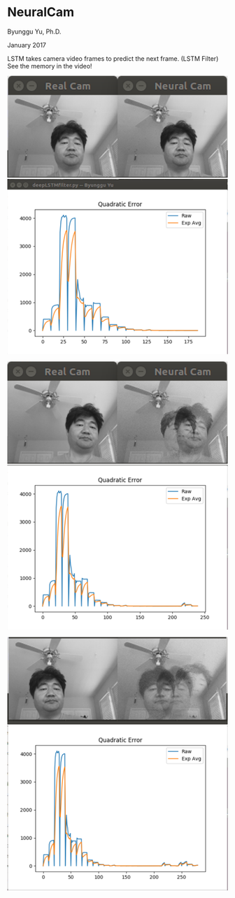 # NeuralCam

Byunggu Yu, Ph.D.

January 2017

LSTM takes camera video frames to predict the next frame. 
(LSTM Filter) See the memory in the video!

![Example1](https://github.com/yumakemore/NeuralCam/blob/master/cam-feed1.png)
![Convergence1](https://github.com/yumakemore/NeuralCam/blob/master/convergence1.png)

![Example2](https://github.com/yumakemore/NeuralCam/blob/master/cam-feed2.png)
![Convergence2](https://github.com/yumakemore/NeuralCam/blob/master/convergence2.png)

![Example3](https://github.com/yumakemore/NeuralCam/blob/master/cam-feed3.png)
![Convergence3](https://github.com/yumakemore/NeuralCam/blob/master/convergence3.png)
